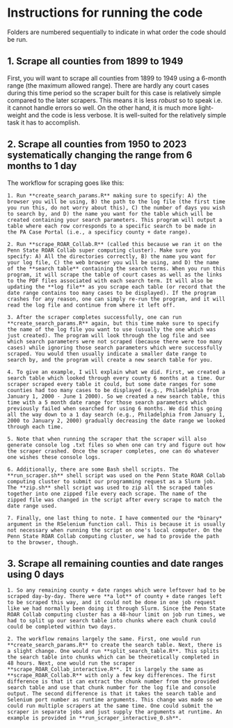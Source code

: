 # Instructions for running the code

Folders are numbered sequentially to indicate in what order the code should be run.

## 1. Scrape all counties from 1899 to 1949

First, you will want to scrape all counties from 1899 to 1949 using a 6-month range (the maximum allowed range). There are hardly any court cases during this time period so the scraper built for this case is relatively simple compared to the later scrapers. This means it is less *robust* so to speak i.e. it cannot handle errors so well. On the other hand, it is much more light-weight and the code is less verbose. It is well-suited for the relatively simple task it has to accomplish.

## 2. Scrape all counties from 1950 to 2023 systematically changing the range from 6 months to 1 day

The workflow for scraping goes like this:

    1. Run **create_search_params.R** making sure to specify: A) the browser you will be using, B) the path to the log file (the first time you run this, do not worry about this), C) the number of days you wish to search by, and D) the name you want for the table which will be created containing your search parameters. This program will output a table where each row corresponds to a specific search to be made in the PA Case Portal (i.e., a specificy county + date range).
    
    2. Run **scrape_ROAR_Collab.R** (called this because we ran it on the Penn State ROAR Collab super computing cluster). Make sure you specify: A) All the directories correctly, B) the name you want for your log file, C) the web browser you will be using, and D) the name of the **search table** containing the search terms. When you run this program, it will scrape the table of court cases as well as the links to the PDF files associated with each search term. It will also be updating the **log file** as you scrape each table (or record that the date range contains too many cases to be displayed). If the program crashes for any reason, one can simply re-run the program, and it will read the log file and continue from where it left off.
    
    3. After the scraper completes successfully, one can run **create_search_params.R** again, but this time make sure to specify the name of the log file you want to use (usually the one which was just created). The program will look through the log file and see which search parameters were not scraped (because there were too many cases) while ignoring those search parameters which were successfully scraped. You would then usually indicate a smaller date range to search by, and the program will create a new search table for you.
    
    4. To give an example, I will explain what we did. First, we created a search table which looked through every county 6 months at a time. Our scraper scraped every table it could, but some date ranges for some counties had too many cases to be displayed (e.g., Philadelphia from January 1, 2000 - June 1 2000). So we created a new search table, this time with a 5 month date range for those search parameters which previously failed when searched for using 6 months. We did this going all the way down to a 1 day search (e.g., Philadelphia from January 1, 2000 to January 2, 2000) gradually decreasing the date range we looked through each time.
    
    5. Note that when running the scraper that the scraper will also generate console log .txt files so when one can try and figure out how the scraper crashed. Once the scraper completes, one can do whatever one wishes these console logs.
    
    6. Additionally, there are some Bash shell scripts. The **run_scraper.sh** shell script was used on the Penn State ROAR Collab computing cluster to submit our programming request as a Slurm job. The **zip.sh** shell script was used to zip all the scraped tables together into one zipped file every each scrape. The name of the zipped file was changed in the script after every scrape to match the date range used.

    7. Finally, one last thing to note. I have commented our the *binary* argument in the RSelenium function call. This is because it is usually not necessary when running the script on one's local computer. On the Penn State ROAR Collab computing cluster, we had to provide the path to the browser, though.

## 3. Scrape all remaining counties and date ranges using 0 days

    1. So any remaining county + date ranges which were leftover had to be scraped day-by-day. There were **a lot** of county + date ranges left to be scraped this way, and it could not be done in one job request like we had normally been doing it through Slurm. Since the Penn State ROAR Collab computing cluster has a 48-hour limit on job run times, we had to split up our search table into chunks where each chunk could could be completed within two days.

    2. The workflow remains largely the same. First, one would run **create_search_params.R** to create the search table. Next, there is a slight change. One would run **split_search_table.R**. This splits the search table into chunks which can be theoretically completed in 48 hours. Next, one would run the scraper **scrape_ROAR_Collab_interactive.R**. It is largely the same as **scrape_ROAR_Collab.R** with only a few key differences. The first difference is that it can extract the chunk number from the provided search table and use that chunk number for the log file and console output. The second difference is that it takes the search table and Selenium port number as runtime arguments. This change was made so we could run multiple scrapers at the same time. One could submit the scraper in separate jobs and just supply the arguments at runtime. An example is provided in **run_scraper_interactive_0.sh**.
